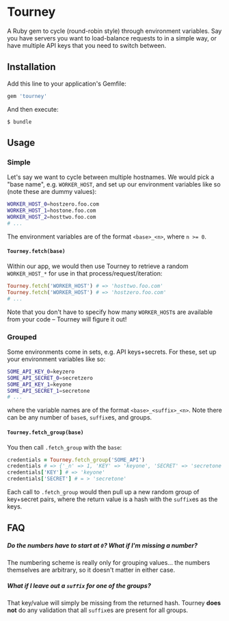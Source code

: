 # Tourney

A Ruby gem to cycle (round-robin style) through environment variables. Say you have servers you want to load-balance requests to in a simple way, or have multiple API keys that you need to switch between.

## Installation

Add this line to your application's Gemfile:

```ruby
gem 'tourney'
```

And then execute:

    $ bundle

## Usage

### Simple

Let's say we want to cycle between multiple hostnames. We would pick a "base name", e.g. `WORKER_HOST`, and set up our environment variables like so (note these are dummy values):

```bash
WORKER_HOST_0=hostzero.foo.com
WORKER_HOST_1=hostone.foo.com
WORKER_HOST_2=hosttwo.foo.com
# ...
```

The environment variables are of the format `<base>_<n>`, where `n >= 0`.

#### `Tourney.fetch(base)`

Within our app, we would then use Tourney to retrieve a random `WORKER_HOST_*` for use in that process/request/iteration:

```ruby
Tourney.fetch('WORKER_HOST') # => 'hosttwo.foo.com'
Tourney.fetch('WORKER_HOST') # => 'hostzero.foo.com'
# ...
```

Note that you don't have to specify how many `WORKER_HOST`s are available from your code – Tourney will figure it out!

### Grouped

Some environments come in sets, e.g. API keys+secrets. For these, set up your environment variables like so:

```bash
SOME_API_KEY_0=keyzero
SOME_API_SECRET_0=secretzero
SOME_API_KEY_1=keyone
SOME_API_SECRET_1=secretone
# ...
```

where the variable names are of the format `<base>_<suffix>_<n>`. Note there can be any number of `base`s, `suffix`es, and groups.

#### `Tourney.fetch_group(base)`

You then call `.fetch_group` with the `base`:

```ruby
credentials = Tourney.fetch_group('SOME_API')
credentials # => {'_n' => 1, 'KEY' => 'keyone', 'SECRET' => 'secretone'}
credentials['KEY'] # => 'keyone'
credentials['SECRET'] # = > 'secretone'
```

Each call to `.fetch_group` would then pull up a new random group of key+secret pairs, where the return value is a hash with the `suffix`es as the keys.

## FAQ

##### Do the numbers have to start at `0`? What if I'm missing a number?

The numbering scheme is really only for grouping values... the numbers themselves are arbitrary, so it doesn't matter in either case.

##### What if I leave out a `suffix` for one of the groups?

That key/value will simply be missing from the returned hash. Tourney **does not** do any validation that all `suffix`es are present for all groups.
